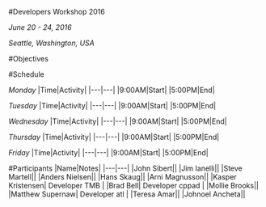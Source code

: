 #Developers Workshop 2016

*June 20 - 24, 2016*

*Seattle, Washington, USA*

#Objectives

#Schedule

*Monday*
|Time|Activity|
|---|---|
|9:00AM|Start|
|5:00PM|End|

*Tuesday*
|Time|Activity|
|---|---|
|9:00AM|Start|
|5:00PM|End|

*Wednesday*
|Time|Activity|
|---|---|
|9:00AM|Start|
|5:00PM|End|

*Thursday*
|Time|Activity|
|---|---|
|9:00AM|Start|
|5:00PM|End|

*Friday*
|Time|Activity|
|---|---|
|9:00AM|Start|
|5:00PM|End|

#Participants
|Name|Notes|
|---|---|
|John Sibert||
|Jim Ianelli||
|Steve Martell||
|Anders Nielsen||
|Hans Skaug||
|Arni Magnusson||
|Kasper Kristensen| Developer TMB | 
|Brad Bell| Developer cppad |
|Mollie Brooks||
|Matthew Supernaw| Developer atl |
|Teresa Amar||
|Johnoel Ancheta||
